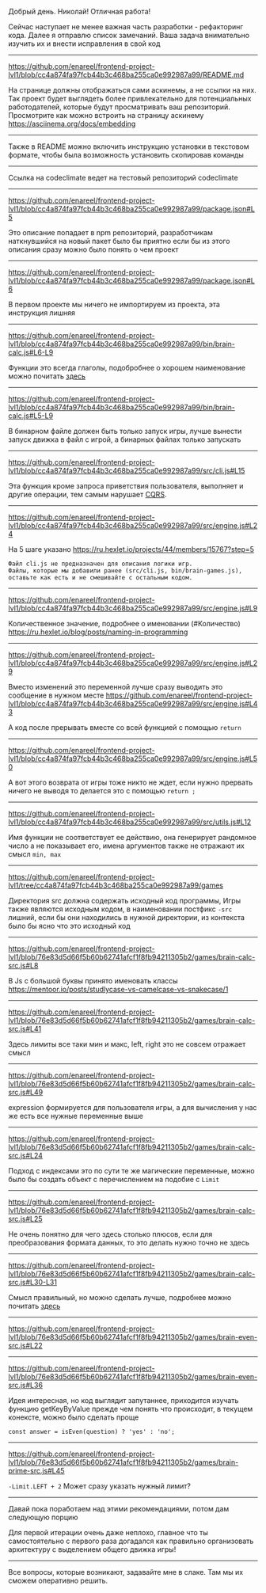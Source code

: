 Добрый день. Николай! Отличная работа!

Сейчас наступает не менее важная часть разработки - рефакторинг кода. Далее я отправлю список замечаний.
Ваша задача внимательно изучить их и внести исправления в свой код

---

https://github.com/enareel/frontend-project-lvl1/blob/cc4a874fa97fcb44b3c468ba255ca0e992987a99/README.md

На странице должны отображаться сами аскинемы, а не ссылки на них. Так проект будет выглядеть более привлекательно для потенциальных работодателей, которые будут просматривать ваш репозиторий. Просмотрите как можно встроить на страницу аскинему https://asciinema.org/docs/embedding

---

Также в README можно включить инструкцию установки в текстовом формате, чтобы была возможность установить скопировав команды

---

Ссылка на codeclimate ведет на тестовый репозиторий codeclimate

---

https://github.com/enareel/frontend-project-lvl1/blob/cc4a874fa97fcb44b3c468ba255ca0e992987a99/package.json#L5

Это описание попадает в npm репозиторий, разработчикам наткнувшийся на новый пакет было бы приятно если бы из этого описания сразу можно было понять о чем проект

---

https://github.com/enareel/frontend-project-lvl1/blob/cc4a874fa97fcb44b3c468ba255ca0e992987a99/package.json#L6

В первом проекте мы ничего не импортируем из проекта, эта инструкция лишняя


---

https://github.com/enareel/frontend-project-lvl1/blob/cc4a874fa97fcb44b3c468ba255ca0e992987a99/bin/brain-calc.js#L6-L9

Функции это всегда глаголы, подобробнее о хорошем наименование можно почитать [здесь](https://ru.hexlet.io/blog/posts/naming-errors-1)

---

https://github.com/enareel/frontend-project-lvl1/blob/cc4a874fa97fcb44b3c468ba255ca0e992987a99/bin/brain-calc.js#L5-L9

В бинарном файле должен быть только запуск игры, лучше вынести запуск движка в файл с игрой, а бинарных файлах только запускать


---

https://github.com/enareel/frontend-project-lvl1/blob/cc4a874fa97fcb44b3c468ba255ca0e992987a99/src/cli.js#L15

Эта функция кроме запроса приветствия пользователя, выполняет и другие операции, тем самым нарушает [CQRS](https://ru.wikipedia.org/wiki/CQRS).


---

https://github.com/enareel/frontend-project-lvl1/blob/cc4a874fa97fcb44b3c468ba255ca0e992987a99/src/engine.js#L24

На 5 шаге указано https://ru.hexlet.io/projects/44/members/15767?step=5

```
Файл cli.js не предназначен для описания логики игр.
Файлы, которые мы добавили ранее (src/cli.js, bin/brain-games.js), оставьте как есть и не смешивайте с остальным кодом.
```

---

https://github.com/enareel/frontend-project-lvl1/blob/cc4a874fa97fcb44b3c468ba255ca0e992987a99/src/engine.js#L9

Количественное значение, подробнее о именовании (#Количество) https://ru.hexlet.io/blog/posts/naming-in-programming


---

https://github.com/enareel/frontend-project-lvl1/blob/cc4a874fa97fcb44b3c468ba255ca0e992987a99/src/engine.js#L29

Вместо изменений это переменной лучше сразу выводить это сообщение в нужном месте 
https://github.com/enareel/frontend-project-lvl1/blob/cc4a874fa97fcb44b3c468ba255ca0e992987a99/src/engine.js#L43

А код после прерывать вместе со всей функцией с помощью `return`

---

https://github.com/enareel/frontend-project-lvl1/blob/cc4a874fa97fcb44b3c468ba255ca0e992987a99/src/engine.js#L50

А вот этого возврата от игры тоже никто не ждет, если нужно прервать ничего не выводя то делается это с помощью `return ;`

---

https://github.com/enareel/frontend-project-lvl1/blob/cc4a874fa97fcb44b3c468ba255ca0e992987a99/src/utils.js#L12

Имя функции не соответствует ее действию, она генерирует рандомное число а не показывает его, имена аргументов также не отражают их смысл `min, max`


---

https://github.com/enareel/frontend-project-lvl1/tree/cc4a874fa97fcb44b3c468ba255ca0e992987a99/games

Директория src должна содержать исходный код программы,
Игры также являются исходным кодом, в наименовании постфикс `-src` лишний, если бы они находились в нужной директории, из контекста было бы ясно что это исходный код

---

https://github.com/enareel/frontend-project-lvl1/blob/76e83d5d66f5b60b62741afcf1f8fb94211305b2/games/brain-calc-src.js#L8

В Js с большой буквы принято именовать классы https://mentoor.io/posts/studlycase-vs-camelcase-vs-snakecase/1

---

https://github.com/enareel/frontend-project-lvl1/blob/76e83d5d66f5b60b62741afcf1f8fb94211305b2/games/brain-calc-src.js#L41

Здесь лимиты все таки мин и макс, left, right это не совсем отражает смысл

---

https://github.com/enareel/frontend-project-lvl1/blob/76e83d5d66f5b60b62741afcf1f8fb94211305b2/games/brain-calc-src.js#L49

expression формируется для пользователя игры, а для вычисления у нас же есть все нужные переменные выше

---

https://github.com/enareel/frontend-project-lvl1/blob/76e83d5d66f5b60b62741afcf1f8fb94211305b2/games/brain-calc-src.js#L24

Подход с индексами это по сути те же магические переменные, можно было бы создать объект с перечислением на подобие с `Limit`

---

https://github.com/enareel/frontend-project-lvl1/blob/76e83d5d66f5b60b62741afcf1f8fb94211305b2/games/brain-calc-src.js#L25

Не очень понятно для чего здесь столько плюсов, если для преобразования формата данных, то это делать нужно точно не здесь

---

https://github.com/enareel/frontend-project-lvl1/blob/76e83d5d66f5b60b62741afcf1f8fb94211305b2/games/brain-calc-src.js#L30-L31

Смысл правильный, но можно сделать лучше, подробнее можно почитать [здесь](https://ru.hexlet.io/blog/posts/sovershennyy-kod-defolty-v-svitchah)


---

https://github.com/enareel/frontend-project-lvl1/blob/76e83d5d66f5b60b62741afcf1f8fb94211305b2/games/brain-even-src.js#L22

---



https://github.com/enareel/frontend-project-lvl1/blob/76e83d5d66f5b60b62741afcf1f8fb94211305b2/games/brain-even-src.js#L36

Идея интересная, но код выглядит запутаннее, приходится изучать функцию getKeyByValue прежде чем понять что происходит, в текущем конексте, можно было сделать проще

```
const answer = isEven(question) ? 'yes' : 'no';
```

---

https://github.com/enareel/frontend-project-lvl1/blob/76e83d5d66f5b60b62741afcf1f8fb94211305b2/games/brain-prime-src.js#L45

`-Limit.LEFT + 2` Может сразу указать нужный лимит?


---

Давай пока поработаем над этими рекомендациями, потом дам следующую порцию

Для первой итерации очень даже неплохо, главное что ты самостоятельно с первого раза догадался как правильно организовать архитектуру с выделением общего движка игры!

---

Все вопросы, которые возникают, задавайте мне в слаке. Там мы их сможем оперативно решить.
